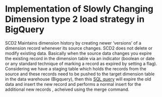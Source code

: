 # Implementation of Slowly Changing Dimension type 2 load strategy in BigQuery
SCD2 Maintains dimension history by creating newer ‘versions’ of a dimension record whenever its source changes. SCD2 does not delete or modify existing data. Basically when the source data changes you expire the existing record in the dimension table via an indicator (boolean or date or any standard technique of marking a record as expired by setting a flag).
Considering we have a staging table which holds the records from the source and these records need to be pushed to the target dimension table in the data warehouse (Bigquery), then this [SQL query]() will expire the old data and insert the new record and performs a normal insert for the additional new records , acheived using the merge command.

